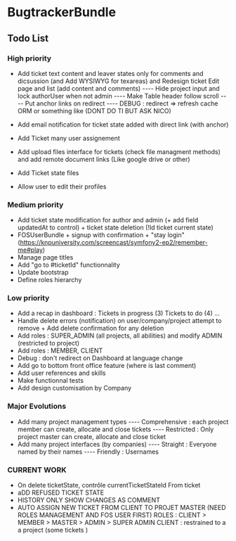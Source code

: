 BugtrackerBundle
================

Todo List
---------

### High priority
- Add ticket text content and leaver states only for comments and dicsussion (and Add WYSIWYG for texareas) and Redesign ticket Edit page and list (add content and comments)
   ---- Hide project input and lock authorUser when not admin
   ---- Make Table header follow scroll
   ---- Put anchor links on redirect
   ---- DEBUG : redirect => refresh cache ORM or something like (DONT DO TI BUT ASK NICO)

- Add email notification for ticket state added with direct link (with anchor)
- Add Ticket many user assignement
- Add upload files interface for tickets (check file managment methods) and add remote document links (Like google drive or other)
- Add Ticket state files
- Allow user to edit their profiles

### Medium priority
- Add ticket state modification for author and admin (+ add field updatedAt to control) + ticket state deletion (!Id ticket current state)
- FOSUserBundle + signup with confirmation + "stay login" (https://knpuniversity.com/screencast/symfony2-ep2/remember-me#play)
- Manage page titles
- Add "go to #ticketId" functionnality
- Update bootstrap
- Define roles hierarchy

### Low priority

- Add a recap in dashboard : Tickets in progress (3) Tickets to do (4) ...
- Handle delete errors (notification) on user/company/project attempt to remove + Add delete confirmation for any deletion
- Add roles : SUPER_ADMIN (all projects, all abilities) and modify ADMIN (restricted to project)
- Add roles : MEMBER, CLIENT
- Debug : don't redirect on Dashboard at language change
- Add go to bottom front office feature (where is last comment)
- Add user references and skills
- Make functionnal tests
- Add design customisation by Company

### Major Evolutions
- Add many project management types
---- Comprehensive : each project member can create, allocate and close tickets
---- Restricted : Only project master can create, allocate and close ticket
- Add many project interfaces (by companies)
---- Straight : Everyone named by their names
---- Friendly : Usernames 


### CURRENT WORK
- On delete ticketState, contrôle currentTicketStateId From ticket
- aDD REFUSED TICKET STATE
- HISTORY ONLY SHOW CHANGES AS COMMENT
- AUTO ASSIGN NEW TICKET FROM CLIENT TO PROJET MASTER (NEED ROLES MANAGEMENT AND FOS USER FIRST)
	ROLES : CLIENT > MEMBER > MASTER > ADMIN > SUPER ADMIN
	CLIENT : restrained to a a project (some tickets )